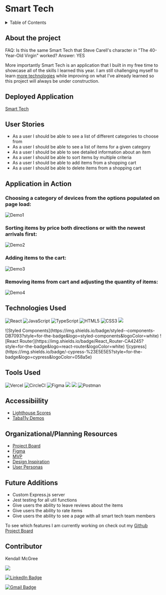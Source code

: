 # Smart Tech

<details>
  <summary>Table of Contents</summary>
  <ol>
    <li><a href="#about-the-project">About the Project</a></li>
    <li><a href="#deployed-application">Deployed Application</a></li>
    <li><a href="#user-stories">User Stories</a></li>
    <li><a href="#application-in-action">Application in Action</a></li>
    <li><a href="#technologies-used">Technologies Used</a></li>
    <li><a href="#tools-used">Tools Used</a></li>
    <li><a href="#accessibility">Accessibility</a></li>
    <li><a href="#organizational-resources">Organizational/Planning Resources</a></li>
    <li><a href="#future-additions">Future Additions</a></li>
    <li><a href="#contributor">Contributor</a></li>
  </ol>
</details>

## About the project
FAQ: Is this the same Smart Tech that Steve Carell's character in "The 40-Year-Old Virgin" worked? Answer: YES 

More importantly Smart Tech is an application that I built in my free time to showcase all of the skills I learned this year. I am still challenging myself to learn <a href="#future-additions">more technologies</a> while improving on what I've already learned so this project will always be under construction. 


## Deployed Application
[Smart Tech](https://smart-tech-79s7wqmem-kendallm360.vercel.app/)


## User Stories
- As a user I should be able to see a list of different categories to choose from
- As a user I should be able to see a list of items for a given category
- As a user I should be able to see detailed information about an item
- As a user I should be able to sort items by multiple criteria
- As a user I should be able to add items from a shopping cart
- As a user I should be able to delete items from a shopping cart

## Application in Action

### Choosing a category of devices from the options populated on page load:
![Demo1](https://media.giphy.com/media/LwwFk8FeVzh40Y1vBt/giphy.gif)

### Sorting items by price both directions or with the newest arrivals first:
![Demo2](https://media.giphy.com/media/6D2IDxbU4jK2eADoCi/giphy.gif)

### Adding items to the cart:
![Demo3](https://media.giphy.com/media/Rh14RVV17xSgGV1wtq/giphy.gif)

### Removing items from cart and adjusting the quantity of items:
![Demo4](https://media.giphy.com/media/dFS5x3LLYisowP52r1/giphy.gif)


## Technologies Used

![React](https://img.shields.io/badge/react-%2320232a.svg?style=for-the-badge&logo=react&logoColor=%2361DAFB)
![JavaScript](https://img.shields.io/badge/javascript-%23323330.svg?style=for-the-badge&logo=javascript&logoColor=%23F7DF1E)
![TypeScript](https://img.shields.io/badge/typescript-%23007ACC.svg?style=for-the-badge&logo=typescript&logoColor=white)
![HTML5](https://img.shields.io/badge/html5-%23E34F26.svg?style=for-the-badge&logo=html5&logoColor=white)
![CSS3](https://img.shields.io/badge/css3-%231572B6.svg?style=for-the-badge&logo=css3&logoColor=white)
<img src="https://img.shields.io/badge/markdown-%23000000.svg?style=for-the-badge&logo=markdown&logoColor=white" />

<p>
![Styled Components](https://img.shields.io/badge/styled--components-DB7093?style=for-the-badge&logo=styled-components&logoColor=white)
![React Router](https://img.shields.io/badge/React_Router-CA4245?style=for-the-badge&logo=react-router&logoColor=white)
![cypress](https://img.shields.io/badge/-cypress-%23E5E5E5?style=for-the-badge&logo=cypress&logoColor=058a5e)
</p>

## Tools Used

![Vercel](https://img.shields.io/badge/vercel-%23000000.svg?style=for-the-badge&logo=vercel&logoColor=white)
![CircleCI](https://img.shields.io/badge/circle%20ci-%23161616.svg?style=for-the-badge&logo=circleci&logoColor=white)
![Figma](https://img.shields.io/badge/figma-%23F24E1E.svg?style=for-the-badge&logo=figma&logoColor=white)
<img src="https://img.shields.io/badge/Dribbble-EA4C89?style=for-the-badge&logo=dribbble&logoColor=white" />
<img src="https://img.shields.io/badge/VS_Code-007ACC?style=for-the-badge&logo=visual%20studio%20code&logoColor=white"/>
![Postman](https://img.shields.io/badge/Postman-FF6C37?style=for-the-badge&logo=postman&logoColor=white)


## Accessibiility
- [Lighthouse Scores](https://docs.google.com/document/d/17Sl9c4BiYSNiIOhNJ5BE8Fv9ghZdMn3CNmGaxPCDKQs/edit?usp=sharing)
- [Taba11y Demos](https://docs.google.com/document/d/1XyG8hIZ5lnz9SoLt_lnrc83zQvd29UzW0jGX6fsPG5U/edit?usp=sharing)

## Organizational/Planning Resources
 - [Project Board](https://github.com/users/kendallm360/projects/4/views/1)
 - [Figma](https://www.figma.com/file/UsOAE3rAptWu0q4lLhCgI2/Smart-Tech?node-id=1%3A2)
 - [MVP](https://docs.google.com/document/d/1Bn9kGBiyN8qaxEYMc9hHdi1dHYXkHljyGGNz2hM-8-E/edit)
 - [Design Inspiration](https://docs.google.com/document/d/1xrrGQmP0zfN4CnbYPE0Yxk9pusbF6VpRsp-M2Zv6TS4/edit)
 - [User Personas](https://docs.google.com/document/d/1_C8s-0EUzS2IsZtvQzMdVUOB4IZnjNRVsPTxKcZDO30/edit?usp=sharing)

## Future Additions
- Custom Express.js server
- Jest testing for all util functions
- Give users the ability to leave reviews about the items
- Give users the ability to rate items
- Give users the ability to see a page with all smart tech team members


To see which features I am currently working on check out my [Github Project Board](https://github.com/users/kendallm360/projects/4/views/1)


## Contributor
  Kendall McGree
  <p><a href="https://github.com/kendallm360/"><img src="https://img.shields.io/badge/github-181717.svg?style=for-the-    badge&logo=github&logoColor=white" /></a></p>
  
  <p><a href="https://www.linkedin.com/in/kendall-mcgree/"><img src="https://img.shields.io/badge/LinkedIn-0A66C2?style=for-the-badge&logo=linkedin&logoColor=white" alt="LinkedIn Badge"></a></p>
  
  <p><a href="mailto:mcgreekendall@gmail.com"><img src="https://img.shields.io/badge/Gmail-EA4335?style=for-the-badge&logo=gmail&logoColor=white" alt="Gmail Badge"></a></p>

